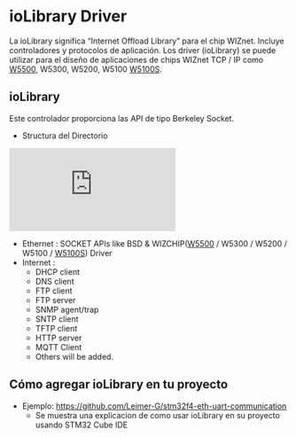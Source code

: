 # ioLibrary Driver
La ioLibrary significa “Internet Offload Library” para el chip WIZnet. Incluye controladores y protocolos de aplicación.
Los driver (ioLibrary) se puede utilizar para el diseño de aplicaciones de chips WIZnet TCP / IP como [W5500](http://wizwiki.net/wiki/doku.php?id=products:w5500:start), W5300, W5200, W5100 [W5100S](http://wizwiki.net/wiki/doku.php?id=products:w5100s:start).

## ioLibrary
Este controlador proporciona las API de tipo Berkeley Socket.
- Structura del Directorio
<!-- ioLibrary pic -->
![ioLibrary](http://wizwiki.net/wiki/lib/exe/fetch.php?media=products:w5500:iolibrary_bsd.jpg "ioLibrary")

- Ethernet : SOCKET APIs like BSD & WIZCHIP([W5500](http://wizwiki.net/wiki/doku.php?id=products:w5500:start) / W5300 /  W5200 / W5100 / [W5100S](http://wizwiki.net/wiki/doku.php?id=products:w5100s:start)) Driver
- Internet :
  - DHCP client
  - DNS client
  - FTP client
  - FTP server
  - SNMP agent/trap
  - SNTP client
  - TFTP client
  - HTTP server
  - MQTT Client
  - Others will be added.

## Cómo agregar ioLibrary en tu proyecto
  - Ejemplo: https://github.com/Leimer-G/stm32f4-eth-uart-communication
    - Se muestra una explicacion de como usar ioLibrary en su proyecto usando STM32 Cube IDE
